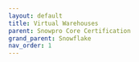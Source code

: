 ```yaml
---
layout: default
title: Virtual Warehouses 
parent: Snowpro Core Certification
grand_parent: Snowflake
nav_order: 1
---
```

